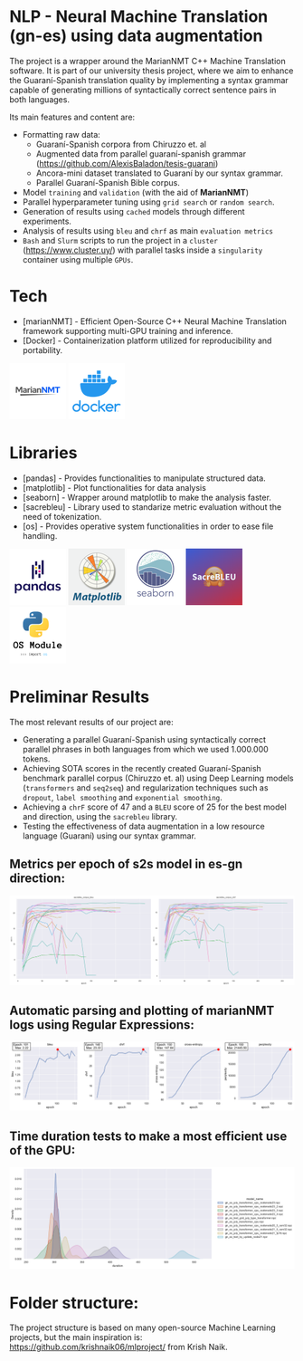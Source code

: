 # NLP - Neural Machine Translation (gn-es) using data augmentation

The project is a wrapper around the MarianNMT C++ Machine Translation software. 
It is part of our university thesis project, where we aim to enhance the Guaraní-Spanish
translation quality by implementing a syntax grammar capable of generating millions of
syntactically correct sentence pairs in both languages.

Its main features and content are:
- Formatting raw data:
    - Guaraní-Spanish corpora from Chiruzzo et. al
    - Augmented data from parallel guaraní-spanish grammar (https://github.com/AlexisBaladon/tesis-guarani)
    - Ancora-mini dataset translated to Guaraní by our syntax grammar.
    - Parallel Guaraní-Spanish Bible corpus.
- Model `training` and `validation` (with the aid of **MarianNMT**)
- Parallel hyperparameter tuning using `grid search` or `random search`.
- Generation of results using `cached` models through different experiments.
- Analysis of results using `bleu` and `chrf` as main `evaluation metrics`
- `Bash` and `Slurm` scripts to run the project in a `cluster` (https://www.cluster.uy/) with parallel tasks inside a `singularity` container using multiple `GPUs`.

# Tech

- [marianNMT] - Efficient Open-Source C++ Neural Machine Translation framework supporting multi-GPU training and inference.
- [Docker] - Containerization platform utilized for reproducibility and portability.

![marianNMT](./assets/icons/MarianNMT.png)
![docker](./assets/icons/docker.png)

# Libraries

- [pandas] - Provides functionalities to manipulate structured data.
- [matplotlib] - Plot functionalities for data analysis
- [seaborn] - Wrapper around matplotlib to make the analysis faster.
- [sacrebleu] - Library used to standarize metric evaluation without the need of tokenization.
- [os] - Provides operative system functionalities in order to ease file handling.

![pandas](./assets/icons/pandas.png)
![matplotlib](./assets/icons/matplotlib.png)
![seaborn](./assets/icons/seaborn.png)
![sacrebleu](./assets/icons/sacrebleu.png)
![os](./assets/icons/os.png)

# Preliminar Results

The most relevant results of our project are:
- Generating a parallel Guaraní-Spanish using syntactically correct
parallel phrases in both languages from which we used 1.000.000 tokens.
- Achieving SOTA scores in the recently created Guaraní-Spanish benchmark parallel corpus (Chiruzzo et. al) 
using Deep Learning models (`transformers` and `seq2seq`) and regularization techniques such as `dropout`, `label smoothing` and `exponential smoothing`.
- Achieving a `chrF` score of 47 and a `BLEU` score of 25 for the best model and direction, using the `sacrebleu` library.
- Testing the effectiveness of data augmentation in a low resource language (Guaraní) using our syntax grammar.

## Metrics per epoch of s2s model in es-gn direction:
![output1](./assets/results/output1.png)

## Automatic parsing and plotting of marianNMT logs using Regular Expressions:
![output1](./assets/results/output.png)

## Time duration tests to make a most efficient use of the GPU:
![output4](./assets/results/output4.png)

# Folder structure:

The project structure is based on many open-source Machine Learning projects,
but the main inspiration is: https://github.com/krishnaik06/mlproject/ from Krish Naik.
